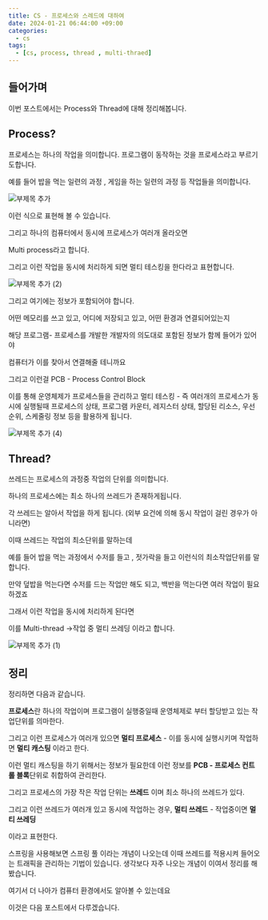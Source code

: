 ```yaml
---
title: CS - 프로세스와 스레드에 대하여
date: 2024-01-21 06:44:00 +09:00
categories:
  - cs
tags:
  - [cs, process, thread , multi-thraed]
---
```

## 들어가며

이번 포스트에서는 Process와 Thread에 대해 정리해봅니다.

## Process?

프로세스는 하나의 작업을 의미합니다. 프로그램이 동작하는 것을 프로세스라고 부르기도합니다.

예를 들어 밥을 먹는 일련의 과정 , 게임을 하는 일련의 과정 등 작업들을 의미합니다.

![부제목 추가](https://github.com/Sejin-999/blog-test/assets/76008226/370bd443-2b32-40e1-bb8d-59f2a0107659)

이런 식으로 표현해 볼 수 있습니다.

그리고 하나의 컴퓨터에서 동시에 프로세스가 여러개 올라오면

Multi process라고 합니다.

그리고 이런 작업을 동시에 처리하게 되면 멀티 테스킹을 한다라고 표현합니다.

![부제목 추가 (2)](https://github.com/Sejin-999/blog-test/assets/76008226/8e5c8de0-10b1-44e3-aab3-38cd8071e710)

그리고 여기에는 정보가 포함되어야 합니다.

어떤 메모리를 쓰고 있고, 어디에 저장되고 있고, 어떤 환경과 연결되어있는지

해당 프로그램- 프로세스를 개발한 개발자의 의도대로 포함된 정보가 함께 들어가 있어야

컴퓨터가 이를 찾아서 연결해줄 테니까요

그리고 이런걸 PCB - Process Control Block

이를 통해 운영체제가 프로세스들을 관리하고 멀티 테스킹 - 즉 여러개의 프로세스가 동시에 실행될때 프로세스의 상태, 프로그램 카운터, 레지스터 상태, 할당된 리소스, 우선순위, 스케줄링 정보 등을 활용하게 됩니다.

![부제목 추가 (4)](https://github.com/Sejin-999/blog-test/assets/76008226/3d277360-1f71-4788-8940-2acc24fd1645)

## Thread?

쓰레드는 프로세스의 과정중 작업의 단위를 의미합니다.

하나의 프로세스에는 최소 하나의 쓰레드가 존재하게됩니다.

각 쓰레드는 알아서 작업을 하게 됩니다. (외부 요건에 의해 동시 작업이 걸린 경우가 아니라면)

이때 쓰레드는 작업의 최소단위를 말하는데

예를 들어 밥을 먹는 과정에서 수저를 들고 , 젓가락을 들고  이런식의 최소작업단위를 말합니다.

만약 덮밥을 먹는다면 수저를 드는 작업만 해도 되고, 백반을 먹는다면 여러 작업이 필요하겠죠 

그래서 이런 작업을 동시에 처리하게 된다면

이를 Multi-thread →작업 중 멀티 쓰레딩 이라고 합니다.

![부제목 추가 (1)](https://github.com/Sejin-999/blog-test/assets/76008226/f86eb007-05c1-4bd1-ad79-e90ec2826f07)

## 정리

정리하면 다음과 같습니다.

**프로세스**란 하나의 작업이며 프로그램이 실행중일때 운영체제로 부터 할당받고 있는 작업단위를 의마한다.

그리고 이런 프로세스가 여러개 있으면 **멀티 프로세스** - 이를 동시에 실행시키며 작업하면 **멀티 캐스팅** 이라고 한다.

이런 멀티 캐스팅을 하기 위해서는 정보가 필요한데 이런 정보를 **PCB - 프로세스 컨트롤 블록**단위로 취합하여 관리한다.

그리고 프로세스의 가장 작은 작업 단위는 **쓰레드** 이며 최소 하나의 쓰레드가 있다.

그리고 이런 쓰레드가 여러개 있고 동시에 작업하는 경우, **멀티 쓰레드** - 작업중이면 **멀티 쓰레딩**

이라고 표현한다.

스프링을 사용해보면 스프링 풀 이라는 개념이 나오는데 이때 쓰레드를 적용시켜 들어오는 트래픽을 관리하는 기법이 있습니다. 생각보다 자주 나오는 개념이 이여서 정리를 해봤습니다.

여기서 더 나아가 컴퓨터 환경에서도 알아볼 수 있는데요

이것은 다음 포스트에서 다루겠습니다.